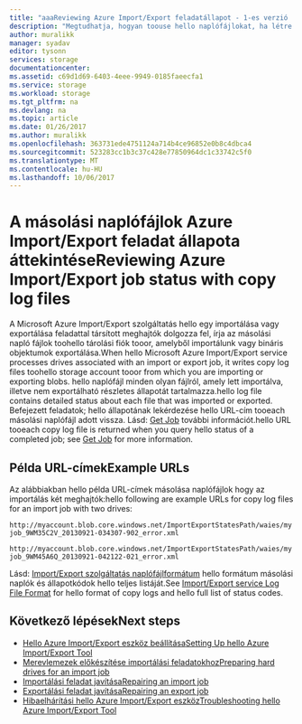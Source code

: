 ```yaml
---
title: "aaaReviewing Azure Import/Export feladatállapot - 1-es verzió |} Microsoft Docs"
description: "Megtudhatja, hogyan toouse hello naplófájlokat, ha létre hello importálása vagy exportálása feladat volt futtatva toosee hello hello importálási/exportálási feladatok állapotát."
author: muralikk
manager: syadav
editor: tysonn
services: storage
documentationcenter: 
ms.assetid: c69d1d69-6403-4eee-9949-0185faeecfa1
ms.service: storage
ms.workload: storage
ms.tgt_pltfrm: na
ms.devlang: na
ms.topic: article
ms.date: 01/26/2017
ms.author: muralikk
ms.openlocfilehash: 363731ede4751124a714b4ce96852e0b8c4dbca4
ms.sourcegitcommit: 523283cc1b3c37c428e77850964dc1c33742c5f0
ms.translationtype: MT
ms.contentlocale: hu-HU
ms.lasthandoff: 10/06/2017
---
```

# <a name="reviewing-azure-importexport-job-status-with-copy-log-files"></a><span data-ttu-id="2820d-103">A másolási naplófájlok Azure Import/Export feladat állapota áttekintése</span><span class="sxs-lookup"><span data-stu-id="2820d-103">Reviewing Azure Import/Export job status with copy log files</span></span>
<span data-ttu-id="2820d-104">A Microsoft Azure Import/Export szolgáltatás hello egy importálása vagy exportálása feladattal társított meghajtók dolgozza fel, írja az másolási napló fájlok toohello tárolási fiók tooor, amelyből importálunk vagy bináris objektumok exportálása.</span><span class="sxs-lookup"><span data-stu-id="2820d-104">When hello Microsoft Azure Import/Export service processes drives associated with an import or export job, it writes copy log files toohello storage account tooor from which you are importing or exporting blobs.</span></span> <span data-ttu-id="2820d-105">hello naplófájl minden olyan fájlról, amely lett importálva, illetve nem exportálható részletes állapotát tartalmazza.</span><span class="sxs-lookup"><span data-stu-id="2820d-105">hello log file contains detailed status about each file that was imported or exported.</span></span> <span data-ttu-id="2820d-106">Befejezett feladatok; hello állapotának lekérdezése hello URL-cím tooeach másolási naplófájl adott vissza. Lásd: [Get Job](/rest/api/storageservices/Get-Job3) további információt.</span><span class="sxs-lookup"><span data-stu-id="2820d-106">hello URL tooeach copy log file is returned when you query hello status of a completed job; see [Get Job](/rest/api/storageservices/Get-Job3) for more information.</span></span>  

## <a name="example-urls"></a><span data-ttu-id="2820d-107">Példa URL-címek</span><span class="sxs-lookup"><span data-stu-id="2820d-107">Example URLs</span></span>

<span data-ttu-id="2820d-108">Az alábbiakban hello példa URL-címek másolása naplófájlok hogy az importálás két meghajtók:</span><span class="sxs-lookup"><span data-stu-id="2820d-108">hello following are example URLs for copy log files for an import job with two drives:</span></span>  
  
 `http://myaccount.blob.core.windows.net/ImportExportStatesPath/waies/myjob_9WM35C2V_20130921-034307-902_error.xml`  
  
 `http://myaccount.blob.core.windows.net/ImportExportStatesPath/waies/myjob_9WM45A6Q_20130921-042122-021_error.xml`  
  
 <span data-ttu-id="2820d-109">Lásd: [Import/Export szolgáltatás naplófájlformátum](../storage-import-export-file-format-log.md) hello formátum másolási naplók és állapotkódok hello teljes listáját.</span><span class="sxs-lookup"><span data-stu-id="2820d-109">See [Import/Export service Log File Format](../storage-import-export-file-format-log.md) for hello format of copy logs and hello full list of status codes.</span></span>  
  
## <a name="next-steps"></a><span data-ttu-id="2820d-110">Következő lépések</span><span class="sxs-lookup"><span data-stu-id="2820d-110">Next steps</span></span>
 
 * [<span data-ttu-id="2820d-111">Hello Azure Import/Export eszköz beállítása</span><span class="sxs-lookup"><span data-stu-id="2820d-111">Setting Up hello Azure Import/Export Tool</span></span>](storage-import-export-tool-setup-v1.md)   
 * [<span data-ttu-id="2820d-112">Merevlemezek előkészítése importálási feladatokhoz</span><span class="sxs-lookup"><span data-stu-id="2820d-112">Preparing hard drives for an import job</span></span>](../storage-import-export-tool-preparing-hard-drives-import-v1.md)   
 * [<span data-ttu-id="2820d-113">Importálási feladat javítása</span><span class="sxs-lookup"><span data-stu-id="2820d-113">Repairing an import job</span></span>](../storage-import-export-tool-repairing-an-import-job-v1.md)   
 * [<span data-ttu-id="2820d-114">Exportálási feladat javítása</span><span class="sxs-lookup"><span data-stu-id="2820d-114">Repairing an export job</span></span>](../storage-import-export-tool-repairing-an-export-job-v1.md)   
 * [<span data-ttu-id="2820d-115">Hibaelhárítási hello Azure Import/Export eszköz</span><span class="sxs-lookup"><span data-stu-id="2820d-115">Troubleshooting hello Azure Import/Export Tool</span></span>](storage-import-export-tool-troubleshooting-v1.md)
